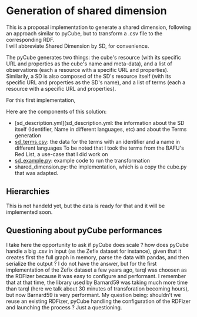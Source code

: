 # Generation of shared dimension
This is a proposal implementation to generate a shared dimension, following an approach similar to pyCube, but to transform a .csv file to the corresponding RDF.  
I will abbreviate Shared Dimension by SD, for convenience.  

The pyCube generates two things: the cube's resource (with its specific URL and properties as the cube's name and meta-data), and a list of observations (each a resource with a specific URL and properties).  
Similarily, a SD is also composed of the SD's resource itself (with its specific URL and properties as the SD's name), and a list of terms (each a resource with a specific URL and properties).  

For this first implementation, 

Here are the components of this solution:
- [sd_description.yml](sd_description.yml: the information about the SD itself (Identifier, Name in different languages, etc) and about the Terms generation
- [sd_terms.csv](sd_terms.csv): the data for the terms with an identifier and a name in different languages
To be noted that I took the terms from the BAFU's Red List, a use-case that I did work on
- [sd_example.py](sd_example.py): example code to run the transformation
- shared_dimension.py: the implementation, which is a copy the cube.py that was adapted.
  
## Hierarchies
This is not handeld yet, but the data is ready for that and it will be implemented soon.

## Questioning about pyCube performances
I take here the opportunity to ask if pyCube does scale ? how does pyCube handle a big .csv in input (as the Zefix dataset for instance), given that it creates first the full graph in memory, parse the data with pandas, and then serialize the output ?
I do not have the answer, but for the first implementation of the Zefix dataset a few years ago, tarql was choosen as the RDFizer because it was easy to configure and performant.
I remember that at that time, the library used by Barnard59 was taking much more time than tarql (here we talk about 30 minutes of transforation becoming hours), but now Barnard59 is very performant.
My question being: shouldn't we reuse an existing RDFizer, pyCube handling the configuration of the RDFizer and launching the process ? Just a questioning.
